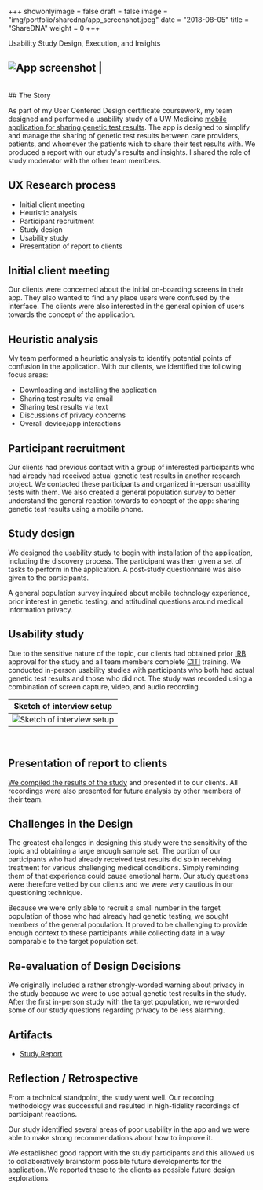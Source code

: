 +++
showonlyimage = false
draft = false
image = "img/portfolio/sharedna/app_screenshot.jpeg"
date = "2018-08-05"
title = "ShareDNA"
weight = 0
+++

Usability Study Design, Execution, and Insights

<!--more-->

![App screenshot][wizard start]  |
------------------------------------

[wizard start]: /img/portfolio/sharedna/app_screenshot_sm.jpeg

<br>
## The Story

As part of my User Centered Design certificate coursework, my team designed and performed a usability study of a UW Medicine [mobile application for sharing genetic test results](http://sharedna.org/). The app is designed to simplify and manage the sharing of genetic test results between care providers, patients, and whomever the patients wish to share their test results with. We produced a report with our study's results and insights. I shared the role of study moderator with the other team members.

## UX Research process

- Initial client meeting
- Heuristic analysis
- Participant recruitment
- Study design
- Usability study
- Presentation of report to clients

## Initial client meeting

Our clients were concerned about the initial on-boarding screens in their app. They also wanted to find any place users were confused by the interface. The clients were also interested in the general opinion of users towards the concept of the application.

## Heuristic analysis

My team performed a heuristic analysis to identify potential points of confusion in the application. With our clients, we identified the following focus areas:

- Downloading and installing the application
- Sharing test results via email
- Sharing test results via text
- Discussions of privacy concerns
- Overall device/app interactions

## Participant recruitment

Our clients had previous contact with a group of interested participants who had already had received actual genetic test results in another research project. We contacted these participants and organized in-person usability tests with them. We also created a general population survey to better understand the general reaction towards to concept of the app: sharing genetic test results using a mobile phone. 

## Study design

We designed the usability study to begin with installation of the application, including the discovery process. The participant was then given a set of tasks to perform in the application. A post-study questionnaire was also given to the participants.

A general population survey inquired about mobile technology experience, prior interest in genetic testing, and attitudinal questions around medical information privacy.

## Usability study

Due to the sensitive nature of the topic, our clients had obtained prior [IRB][irb] approval for the study and all team members complete [CITI][citi] training. We conducted in-person usability studies with participants who both had actual genetic test results and those who did not. The study was recorded using a combination of screen capture, video, and audio recording.

Sketch of interview setup   |
----------------------------|
![Sketch of interview setup][setup_sketch] |

[setup_sketch]: /img/portfolio/sharedna/interview_setup_sketch_sm.jpeg

<br>

## Presentation of report to clients

[We compiled the results of the study][report] and presented it to our clients. All recordings were also presented for future analysis by other members of their team.

## Challenges in the Design

The greatest challenges in designing this study were the sensitivity of the topic and obtaining a large enough sample set. The portion of our participants who had already received test results did so in receiving treatment for various challenging medical conditions. Simply reminding them of that experience could cause emotional harm. Our study questions were therefore vetted by our clients and we were very cautious in our questioning technique.

Because we were only able to recruit a small number in the target population of those who had already had genetic testing, we sought members of the general population. It proved to be challenging to provide enough context to these participants while collecting data in a way comparable to the target population set.

## Re-evaluation of Design Decisions

We originally included a rather strongly-worded warning about privacy in the study because we were to use actual genetic test results in the study. After the first in-person study with the target population, we re-worded some of our study questions regarding privacy to be less alarming.

## Artifacts

- [Study Report][report]

<!--- scan of notes from client meeting
- study design document (class assignment)
- screenshots from videos (identities redacted)
- diagram of recording setup -->

## Reflection / Retrospective

From a technical standpoint, the study went well. Our recording methodology was successful and resulted in high-fidelity recordings of participant reactions.

Our study identified several areas of poor usability in the app and we were able to make strong recommendations about how to improve it.

We established good rapport with the study participants and this allowed us to collaboratively brainstorm possible future developments for the application. We reported these to the clients as possible future design explorations.

[report]: /img/portfolio/sharedna/study_report.pdf
[irb]: https://en.wikipedia.org/wiki/Institutional_review_board
[citi]: https://about.citiprogram.org/en/homepage/